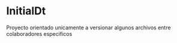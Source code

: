 # InitialDt

Proyecto orientado unicamente a versionar algunos archivos entre colaboradores especificos
